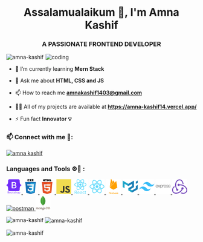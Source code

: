 <h1 align="center">Assalamualaikum 👋, I'm Amna Kashif</h1>
<h3 align="center">A PASSIONATE FRONTEND DEVELOPER</h3>

<img align="right" alt="coding" width="400" src="https://miro.medium.com/v2/resize:fit:1400/1*qdAW1TjCN57h1lbuuzvchg.gif">

<p align="left"> <img src="https://komarev.com/ghpvc/?username=amna-kashif&label=Profile%20views&color=0e75b6&style=flat" alt="amna-kashif" /> </p>

- 🌱 I’m currently learning **Mern Stack**

- 💬 Ask me about **HTML, CSS and JS**

- 📫 How to reach me **amnakashif1403@gmail.com**

- 👨‍💻 All of my projects are available at
**https://amna-kashif14.vercel.app/**

- ⚡ Fun fact **Innovator 💡**

<h3 align="left">📫 Connect with me 🔗: </h3>
<p align="left">
<a href="https://linkedin.com/in/amna kashif" target="blank"><img align="center" src="https://raw.githubusercontent.com/rahuldkjain/github-profile-readme-generator/master/src/images/icons/Social/linked-in-alt.svg" alt="amna kashif" height="30" width="40" /></a>
</p>

<h3 align="left">Languages and Tools ⚙️🔧 :</h3>
<p align="left"> 
    <!-- Bootstrap -->
    <a href="https://getbootstrap.com" target="_blank" rel="noreferrer">
        <img src="https://raw.githubusercontent.com/devicons/devicon/master/icons/bootstrap/bootstrap-plain-wordmark.svg" 
             alt="bootstrap" width="40" height="40"/>
    </a> 
    <!-- CSS -->
    <a href="https://www.w3schools.com/css/" target="_blank" rel="noreferrer">
        <img src="https://raw.githubusercontent.com/devicons/devicon/master/icons/css3/css3-original-wordmark.svg" 
             alt="css3" width="40" height="40"/>
    </a>    
    <!-- HTML5 -->
    <a href="https://www.w3.org/html/" target="_blank" rel="noreferrer">
        <img src="https://raw.githubusercontent.com/devicons/devicon/master/icons/html5/html5-original-wordmark.svg" 
             alt="html5" width="40" height="40"/>
    </a>    
    <!-- JavaScript -->
    <a href="https://developer.mozilla.org/en-US/docs/Web/JavaScript" target="_blank" rel="noreferrer">
        <img src="https://raw.githubusercontent.com/devicons/devicon/master/icons/javascript/javascript-original.svg" 
             alt="javascript" width="40" height="40"/>
    </a>     
    <!-- React.js -->
    <a href="https://react.dev/" target="_blank" rel="noreferrer">
        <img src="https://raw.githubusercontent.com/devicons/devicon/master/icons/react/react-original-wordmark.svg" 
             alt="react" width="40" height="40"/>
    </a>   
    <!-- React Native -->
    <a href="https://reactnative.dev/" target="_blank" rel="noreferrer">
        <img src="https://raw.githubusercontent.com/devicons/devicon/master/icons/react/react-original.svg" 
             alt="react-native" width="40" height="40"/>
    </a>
    <!-- Firebase -->
    <a href="https://firebase.google.com/" target="_blank" rel="noreferrer">
        <img src="https://raw.githubusercontent.com/devicons/devicon/master/icons/firebase/firebase-plain-wordmark.svg" 
             alt="firebase" width="40" height="40"/>
    </a>   
    <!-- Material UI -->
    <a href="https://mui.com/" target="_blank" rel="noreferrer">
        <img src="https://raw.githubusercontent.com/devicons/devicon/master/icons/materialui/materialui-original.svg" 
             alt="material-ui" width="40" height="40"/>
    </a>  
    <!-- Tailwind CSS -->
    <a href="https://tailwindcss.com/" target="_blank" rel="noreferrer">
        <img src="https://raw.githubusercontent.com/devicons/devicon/master/icons/tailwindcss/tailwindcss-original.svg" 
             alt="tailwindcss" width="40" height="40"/>
    </a> 
    <!-- Express.js -->
    <a href="https://expressjs.com/" target="_blank" rel="noreferrer">
        <img src="https://raw.githubusercontent.com/devicons/devicon/master/icons/express/express-original-wordmark.svg" 
             alt="express" width="40" height="40"/>
    </a>
    <!-- Redux Toolkit -->
    <a href="https://redux-toolkit.js.org/" target="_blank" rel="noreferrer">
        <img src="https://raw.githubusercontent.com/devicons/devicon/master/icons/redux/redux-original.svg" 
             alt="redux-toolkit" width="40" height="40"/>
    </a>
    <!-- Postman -->
    <a href="https://www.postman.com/" target="_blank" rel="noreferrer">
        <img src="https://www.vectorlogo.zone/logos/getpostman/getpostman-icon.svg" 
             alt="postman" width="40" height="40"/>
    </a>
    <!-- MongoDB -->
    <a href="https://www.mongodb.com/" target="_blank" rel="noreferrer">
        <img src="https://raw.githubusercontent.com/devicons/devicon/master/icons/mongodb/mongodb-original-wordmark.svg" 
             alt="mongodb" width="40" height="40"/>
    </a>
</p>


<p><img align="left" src="https://github-readme-stats.vercel.app/api/top-langs?username=amna-kashif&show_icons=true&locale=en&layout=compact" alt="amna-kashif" /></p>

<p>&nbsp;<img align="center" src="https://github-readme-stats.vercel.app/api?username=amna-kashif&show_icons=true&locale=en" alt="amna-kashif" /></p>

<p><img align="center" src="https://github-readme-streak-stats.herokuapp.com/?user=amna-kashif&" alt="amna-kashif" /></p>
